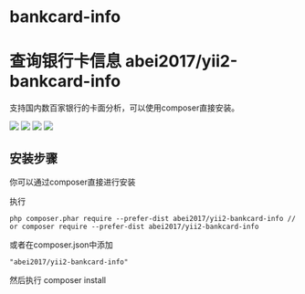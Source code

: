 # bankcard-info
查询银行卡信息
abei2017/yii2-bankcard-info
=============
支持国内数百家银行的卡面分析，可以使用composer直接安装。


<img class="latest_stable_version_img" src="https://poser.pugx.org/abei2017/yii2-bankcard-info/v/stable">
<img class="total_img" src="https://poser.pugx.org/abei2017/yii2-bankcard-info/downloads">
<img class="latest_unstable_version_img" src="https://poser.pugx.org/abei2017/yii2-bankcard-info/v/unstable">
<img class="license_img" src="https://poser.pugx.org/abei2017/yii2-bankcard-info/license">

安装步骤
------------

你可以通过composer直接进行安装

执行

```
php composer.phar require --prefer-dist abei2017/yii2-bankcard-info // or composer require --prefer-dist abei2017/yii2-bankcard-info

```

或者在composer.json中添加

```
"abei2017/yii2-bankcard-info"
```

然后执行 composer install